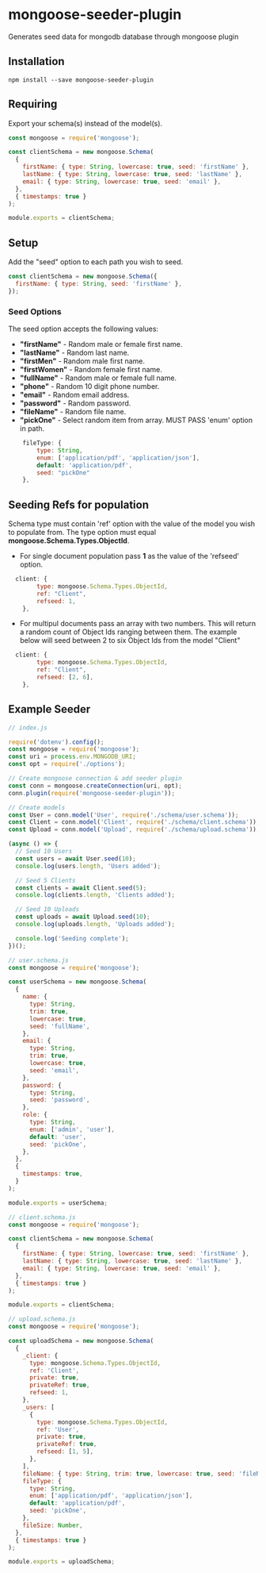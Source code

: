 # mongoose-seeder-plugin

Generates seed data for mongodb database through mongoose plugin

## Installation

`npm install --save mongoose-seeder-plugin`

## Requiring

Export your schema(s) instead of the model(s).

```js
const mongoose = require('mongoose');

const clientSchema = new mongoose.Schema(
  {
    firstName: { type: String, lowercase: true, seed: 'firstName' },
    lastName: { type: String, lowercase: true, seed: 'lastName' },
    email: { type: String, lowercase: true, seed: 'email' },
  },
  { timestamps: true }
);

module.exports = clientSchema;
```

## Setup

Add the "seed" option to each path you wish to seed.

```js
const clientSchema = new mongoose.Schema({
  firstName: { type: String, seed: 'firstName' },
});
```

### Seed Options

The seed option accepts the following values:

- **"firstName"** - Random male or female first name.
- **"lastName"** - Random last name.
- **"firstMen"** - Random male first name.
- **"firstWomen"** - Random female first name.
- **"fullName"** - Random male or female full name.
- **"phone"** - Random 10 digit phone number.
- **"email"** - Random email address.
- **"password"** - Random password.
- **"fileName"** - Random file name.
- **"pickOne"** - Select random item from array. MUST PASS 'enum' option in path.

```js
    fileType: {
        type: String,
        enum: ['application/pdf', 'application/json'],
        default: 'application/pdf',
        seed: "pickOne"
    },
```

## Seeding Refs for population

Schema type must contain 'ref' option with the value of the model you wish to populate from. The type option must equal **mongoose.Schema.Types.ObjectId**.

- For single document population pass **1** as the value of the 'refseed' option.

```js
  client: {
        type: mongoose.Schema.Types.ObjectId,
        ref: "Client",
        refseed: 1,
    },
```

- For multipul documents pass an array with two numbers. This will return a random count of Object Ids ranging between them. The example below will seed between 2 to six Object Ids from the model "Client"

```js
  client: {
        type: mongoose.Schema.Types.ObjectId,
        ref: "Client",
        refseed: [2, 6],
    },
```

## Example Seeder

```js
// index.js

require('dotenv').config();
const mongoose = require('mongoose');
const uri = process.env.MONGODB_URI;
const opt = require('./options');

// Create mongoose connection & add seeder plugin
const conn = mongoose.createConnection(uri, opt);
conn.plugin(require('mongoose-seeder-plugin'));

// Create models
const User = conn.model('User', require('./schema/user.schema'));
const Client = conn.model('Client', require('./schema/client.schema'));
const Upload = conn.model('Upload', require('./schema/upload.schema'));

(async () => {
  // Seed 10 Users
  const users = await User.seed(10);
  console.log(users.length, 'Users added');

  // Seed 5 Clients
  const clients = await Client.seed(5);
  console.log(clients.length, 'Clients added');

  // Seed 10 Uploads
  const uploads = await Upload.seed(10);
  console.log(uploads.length, 'Uploads added');

  console.log('Seeding complete');
})();
```

```js
// user.schema.js
const mongoose = require('mongoose');

const userSchema = new mongoose.Schema(
  {
    name: {
      type: String,
      trim: true,
      lowercase: true,
      seed: 'fullName',
    },
    email: {
      type: String,
      trim: true,
      lowercase: true,
      seed: 'email',
    },
    password: {
      type: String,
      seed: 'password',
    },
    role: {
      type: String,
      enum: ['admin', 'user'],
      default: 'user',
      seed: 'pickOne',
    },
  },
  {
    timestamps: true,
  }
);

module.exports = userSchema;
```

```js
// client.schema.js
const mongoose = require('mongoose');

const clientSchema = new mongoose.Schema(
  {
    firstName: { type: String, lowercase: true, seed: 'firstName' },
    lastName: { type: String, lowercase: true, seed: 'lastName' },
    email: { type: String, lowercase: true, seed: 'email' },
  },
  { timestamps: true }
);

module.exports = clientSchema;
```

```js
// upload.schema.js
const mongoose = require('mongoose');

const uploadSchema = new mongoose.Schema(
  {
    _client: {
      type: mongoose.Schema.Types.ObjectId,
      ref: 'Client',
      private: true,
      privateRef: true,
      refseed: 1,
    },
    _users: [
      {
        type: mongoose.Schema.Types.ObjectId,
        ref: 'User',
        private: true,
        privateRef: true,
        refseed: [1, 5],
      },
    ],
    fileName: { type: String, trim: true, lowercase: true, seed: 'fileName' },
    fileType: {
      type: String,
      enum: ['application/pdf', 'application/json'],
      default: 'application/pdf',
      seed: 'pickOne',
    },
    fileSize: Number,
  },
  { timestamps: true }
);

module.exports = uploadSchema;
```
